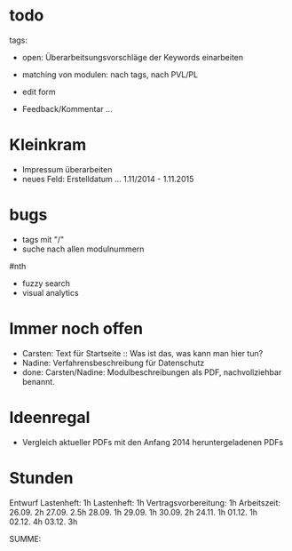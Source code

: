 
# todo

tags:
- open: Überarbeitsungsvorschläge der Keywords einarbeiten


- matching von modulen: nach tags, nach PVL/PL
- edit form
- Feedback/Kommentar ... 

# Kleinkram

- Impressum überarbeiten
- neues Feld: Erstelldatum ... 1.11/2014 - 1.11.2015 

 
# bugs
- tags mit "/"
- suche nach allen modulnummern

#nth
- fuzzy search
- visual analytics


# Immer noch offen
- Carsten: Text für Startseite :: Was ist das, was kann man hier tun?
- Nadine: Verfahrensbeschreibung für Datenschutz 
- done: Carsten/Nadine: Modulbeschreibungen als PDF, nachvollziehbar benannt.

# Ideenregal
- Vergleich aktueller PDFs mit den Anfang 2014 heruntergeladenen PDFs



















# Stunden
Entwurf Lastenheft: 1h
Lastenheft: 1h
Vertragsvorbereitung: 1h
Arbeitszeit:
26.09.  	2h
27.09.  	2.5h
28.09.		1h
29.09.   	1h
30.09.		2h
24.11.		1h
01.12.		1h	
02.12.		4h
03.12.    3h

SUMME:

